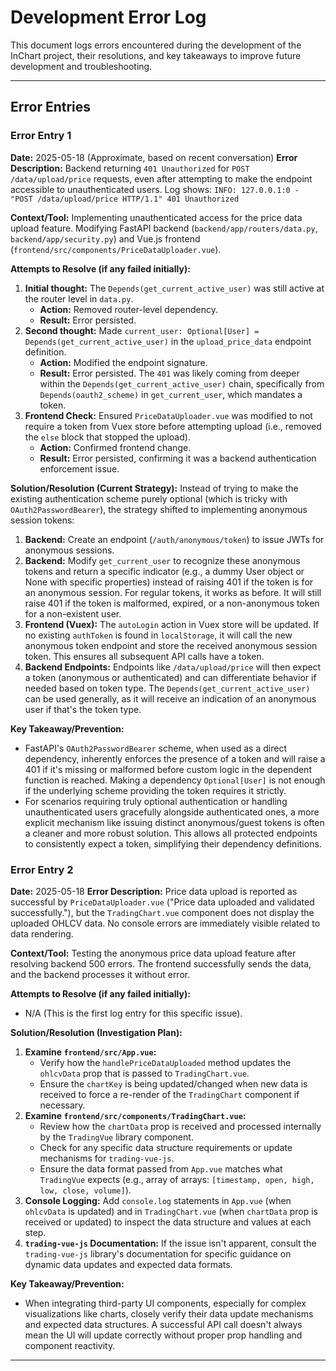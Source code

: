 # Development Error Log

This document logs errors encountered during the development of the InChart project, their resolutions, and key takeaways to improve future development and troubleshooting.

---

## Error Entries

### Error Entry 1
**Date:** 2025-05-18 (Approximate, based on recent conversation)
**Error Description:** 
Backend returning `401 Unauthorized` for `POST /data/upload/price` requests, even after attempting to make the endpoint accessible to unauthenticated users.
Log shows: `INFO: 127.0.0.1:0 - "POST /data/upload/price HTTP/1.1" 401 Unauthorized`

**Context/Tool:**
Implementing unauthenticated access for the price data upload feature. Modifying FastAPI backend (`backend/app/routers/data.py`, `backend/app/security.py`) and Vue.js frontend (`frontend/src/components/PriceDataUploader.vue`).

**Attempts to Resolve (if any failed initially):**
1.  **Initial thought:** The `Depends(get_current_active_user)` was still active at the router level in `data.py`.
    *   **Action:** Removed router-level dependency.
    *   **Result:** Error persisted.
2.  **Second thought:** Made `current_user: Optional[User] = Depends(get_current_active_user)` in the `upload_price_data` endpoint definition.
    *   **Action:** Modified the endpoint signature.
    *   **Result:** Error persisted. The `401` was likely coming from deeper within the `Depends(get_current_active_user)` chain, specifically from `Depends(oauth2_scheme)` in `get_current_user`, which mandates a token.
3.  **Frontend Check:** Ensured `PriceDataUploader.vue` was modified to not require a token from Vuex store before attempting upload (i.e., removed the `else` block that stopped the upload).
    *   **Action:** Confirmed frontend change.
    *   **Result:** Error persisted, confirming it was a backend authentication enforcement issue.

**Solution/Resolution (Current Strategy):**
Instead of trying to make the existing authentication scheme purely optional (which is tricky with `OAuth2PasswordBearer`), the strategy shifted to implementing anonymous session tokens:
1.  **Backend:** Create an endpoint (`/auth/anonymous/token`) to issue JWTs for anonymous sessions.
2.  **Backend:** Modify `get_current_user` to recognize these anonymous tokens and return a specific indicator (e.g., a dummy User object or None with specific properties) instead of raising 401 if the token is for an anonymous session. For regular tokens, it works as before. It will still raise 401 if the token is malformed, expired, or a non-anonymous token for a non-existent user.
3.  **Frontend (Vuex):** The `autoLogin` action in Vuex store will be updated. If no existing `authToken` is found in `localStorage`, it will call the new anonymous token endpoint and store the received anonymous session token. This ensures all subsequent API calls have a token.
4.  **Backend Endpoints:** Endpoints like `/data/upload/price` will then expect a token (anonymous or authenticated) and can differentiate behavior if needed based on token type. The `Depends(get_current_active_user)` can be used generally, as it will receive an indication of an anonymous user if that's the token type.

**Key Takeaway/Prevention:**
- FastAPI's `OAuth2PasswordBearer` scheme, when used as a direct dependency, inherently enforces the presence of a token and will raise a 401 if it's missing or malformed before custom logic in the dependent function is reached. Making a dependency `Optional[User]` is not enough if the underlying scheme providing the token requires it strictly.
- For scenarios requiring truly optional authentication or handling unauthenticated users gracefully alongside authenticated ones, a more explicit mechanism like issuing distinct anonymous/guest tokens is often a cleaner and more robust solution. This allows all protected endpoints to consistently expect a token, simplifying their dependency definitions.

### Error Entry 2
**Date:** 2025-05-18
**Error Description:** 
Price data upload is reported as successful by `PriceDataUploader.vue` ("Price data uploaded and validated successfully."), but the `TradingChart.vue` component does not display the uploaded OHLCV data. No console errors are immediately visible related to data rendering.

**Context/Tool:**
Testing the anonymous price data upload feature after resolving backend 500 errors. The frontend successfully sends the data, and the backend processes it without error.

**Attempts to Resolve (if any failed initially):**
- N/A (This is the first log entry for this specific issue).

**Solution/Resolution (Investigation Plan):**
1.  **Examine `frontend/src/App.vue`:** 
    - Verify how the `handlePriceDataUploaded` method updates the `ohlcvData` prop that is passed to `TradingChart.vue`.
    - Ensure the `chartKey` is being updated/changed when new data is received to force a re-render of the `TradingChart` component if necessary.
2.  **Examine `frontend/src/components/TradingChart.vue`:**
    - Review how the `chartData` prop is received and processed internally by the `TradingVue` library component.
    - Check for any specific data structure requirements or update mechanisms for `trading-vue-js`.
    - Ensure the data format passed from `App.vue` matches what `TradingVue` expects (e.g., array of arrays: `[timestamp, open, high, low, close, volume]`).
3.  **Console Logging:** Add `console.log` statements in `App.vue` (when `ohlcvData` is updated) and in `TradingChart.vue` (when `chartData` prop is received or updated) to inspect the data structure and values at each step.
4.  **`trading-vue-js` Documentation:** If the issue isn't apparent, consult the `trading-vue-js` library's documentation for specific guidance on dynamic data updates and expected data formats.

**Key Takeaway/Prevention:**
- When integrating third-party UI components, especially for complex visualizations like charts, closely verify their data update mechanisms and expected data structures. A successful API call doesn't always mean the UI will update correctly without proper prop handling and component reactivity.

--- 
